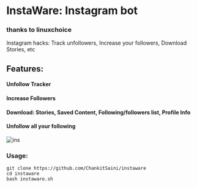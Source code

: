 # InstaWare: Instagram bot

### thanks to linuxchoice
Instagram hacks: Track unfollowers, Increase your followers, Download Stories, etc

## Features:
#### Unfollow Tracker
#### Increase Followers
#### Download: Stories, Saved Content, Following/followers list, Profile Info
#### Unfollow all your following

![ins](https://telegra.ph/file/22db3be04861c93dc6e11.jpg)

### Usage:
```
git clone https://github.com/ChankitSaini/instaware
cd instaware
bash instaware.sh
```
